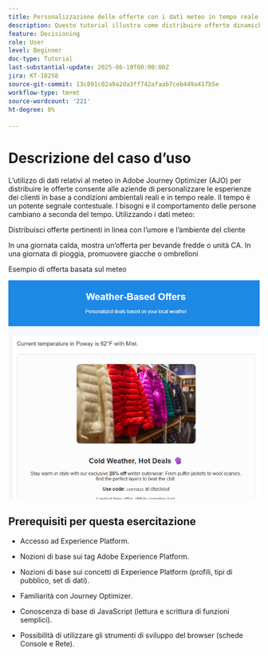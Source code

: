 ```yaml
---
title: Personalizzazione delle offerte con i dati meteo in tempo reale in Adobe Journey Optimizer tramite Web SDK
description: Questo tutorial illustra come distribuire offerte dinamiche e in grado di riconoscere il meteo in Adobe Journey Optimizer utilizzando dati contestuali in tempo reale e l’API Personalization di Adobe Web SDK. Scopri come passare gli attributi del meteo (come temperatura e condizioni) dal sito web a Adobe Experience Platform, mapparli sullo schema dell’evento e utilizzarli nelle regole di decisione e nelle formule di classificazione per personalizzare le offerte al momento del caricamento della pagina. Ideale per gli esperti di marketing e gli sviluppatori che desiderano migliorare le esperienze digitali in un contesto ambientale in tempo reale.
feature: Decisioning
role: User
level: Beginner
doc-type: Tutorial
last-substantial-update: 2025-06-10T00:00:00Z
jira: KT-18258
source-git-commit: 13c891c02a9a2da3ff742afaab7ceb449a417b5e
workflow-type: tm+mt
source-wordcount: '221'
ht-degree: 0%

---
```


# Descrizione del caso d’uso

L’utilizzo di dati relativi al meteo in Adobe Journey Optimizer (AJO) per distribuire le offerte consente alle aziende di personalizzare le esperienze dei clienti in base a condizioni ambientali reali e in tempo reale. Il tempo è un potente segnale contestuale. I bisogni e il comportamento delle persone cambiano a seconda del tempo. Utilizzando i dati meteo:

Distribuisci offerte pertinenti in linea con l’umore e l’ambiente del cliente

In una giornata calda, mostra un’offerta per bevande fredde o unità CA. In una giornata di pioggia, promuovere giacche o ombrelloni

Esempio di offerta basata sul meteo


![offerte meteo](assets/offers-use-case.png)



## Prerequisiti per questa esercitazione

* Accesso ad Experience Platform.

* Nozioni di base sui tag Adobe Experience Platform.

* Nozioni di base sui concetti di Experience Platform (profili, tipi di pubblico, set di dati).

* Familiarità con Journey Optimizer.

* Conoscenza di base di JavaScript (lettura e scrittura di funzioni semplici).

* Possibilità di utilizzare gli strumenti di sviluppo del browser (schede Console e Rete).
